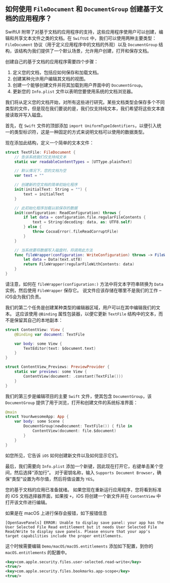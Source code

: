 如何使用 `FileDocument` 和 `DocumentGroup` 创建基于文档的应用程序？
---

SwiftUI 附带了对基于文档的应用程序的支持，这些应用程序使用户可以创建，编辑和共享文本文件之类的文档。在 `SwiftUI` 中，我们可以使用两种主要类型：`FileDocument` 协议（用于定义应用程序中的文档的外观）以及 `DocumentGroup` 结构，该结构为我们提供了一个默认场景，允许用户创建，打开和保存文档。

创建自己的基于文档的应用程序需要四个步骤：

1. 定义您的文档，包括应如何保存和加载文档。
2. 创建某种允许用户编辑其文档的视图。
3. 创建一个能够创建文件并将其加载到用户界面中的 `DocumentGroup`。
4. 更新您的 `Info.plist` 文件以表明您要使用系统的文档浏览器。

我们将从定义您的文档开始，对所有这些进行研究。某些文档类型会保存多个不同类型的文件，但是现在我们要说的是，我们仅支持纯文本，我们希望将这些文本直接读取并写入磁盘。

首先，在 `Swift` 文件的顶部添加 `import UniformTypeIdentifiers`，以便引入统一的类型标识符，这是一种固定的方式来说明文档可以使用的数据类型。

现在添加此结构，定义一个简单的文本文件：

```swift
struct TextFile: FileDocument {
    // 告诉系统我们仅支持纯文本
    static var readableContentTypes = [UTType.plainText]

    // 默认情况下，您的文档为空
    var text = ""

    // 创建新的空文档的简单初始化程序
    init(initialText: String = "") {
        text = initialText
    }

    // 此初始化程序加载以前保存的数据
    init(configuration: ReadConfiguration) throws {
        if let data = configuration.file.regularFileContents {
            text = String(decoding: data, as: UTF8.self)
        } else {
            throw CocoaError(.fileReadCorruptFile)
        }
    }

    // 当系统要将数据写入磁盘时，将调用此方法
    func fileWrapper(configuration: WriteConfiguration) throws -> FileWrapper {
        let data = Data(text.utf8)
        return FileWrapper(regularFileWithContents: data)
    }
}
```

请注意，如何在 `fileWrapper(configuration:)` 方法中将文本字符串转换为 `Data` 实例，然后使用 `FileWrapper` 保存它。 说文件应该存储在哪里不是我们的工作 – iOS会为我们负责。

我们的第二个任务是创建某种类型的编辑器区域，用户可以在其中编辑我们的文本。 这应该使用 `@Binding` 属性包装器，以便它更新 `TextFile` 结构中的文本，而不是保留其自己的本地副本：

```swift
struct ContentView: View {
    @Binding var document: TextFile

    var body: some View {
        TextEditor(text: $document.text)
    }
}

struct ContentView_Previews: PreviewProvider {
    static var previews: some View {
        ContentView(document: .constant(TextFile()))
    }
}

```

我们的第三步是编辑项目的主要 `Swift` 文件，使其包含 `DocumentGroup`，该 `DocumentGroup` 提供了用于浏览，打开和创建文件的系统标准界面：

```swift
@main
struct YourAwesomeApp: App {
    var body: some Scene {
        DocumentGroup(newDocument: TextFile()) { file in
            ContentView(document: file.$document)
        }
    }
}
```

如您所见，它告诉 `iOS` 如何创建新文件以及如何显示它们。

最后，我们需要向 `Info.plist` 添加一个新键，因此现在打开它，右键单击某个空间，然后选择“添加行”。 对于密钥名称，输入 `Supports Document Browser`，确保“类型”设置为布尔值，然后将值设置为 `YES`。

您的基于文档的应用已准备就绪。 如果您现在重新运行应用程序，您将看到标准的 iOS 文档选择器界面，如果按 `+`，iOS 将创建一个新文件并在 `ContentView` 中打开该文件进行编辑。

如果是在 macOS 上进行保存会报错，如下报错信息

```
[OpenSavePanels] ERROR: Unable to display save panel: your app has the User Selected File Read entitlement but it needs User Selected File Read/Write to display save panels. Please ensure that your app's target capabilities include the proper entitlements.
```

这个时候需要编辑 `Demo/macOS/macOS.entitlements` 添加如下配置，到你的 `macOS.entitlements` 的配置中。

```xml
<key>com.apple.security.files.user-selected.read-write</key>
<true/>
<key>com.apple.security.files.bookmarks.app-scope</key>
<true/>
```